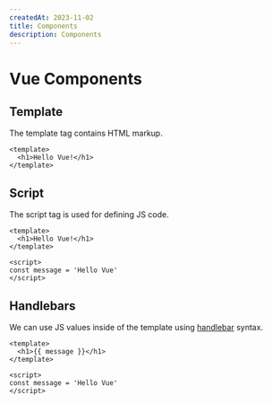 ```yaml
---
createdAt: 2023-11-02
title: Components
description: Components
---
```

# Vue Components

## Template

The template tag contains HTML markup.

```vue [./component.vue] {2}
<template>
  <h1>Hello Vue!</h1>
</template>
```

## Script

The script tag is used for defining JS code.

```vue [./component.vue] {6}
<template>
  <h1>Hello Vue!</h1>
</template>

<script>
const message = 'Hello Vue'
</script>
```


## Handlebars

We can use JS values inside of the template using [handlebar](https://handlebarsjs.com/guide/) syntax.

```vue [./component.vue] {2}
<template>
  <h1>{{ message }}</h1>
</template>

<script>
const message = 'Hello Vue'
</script>
```